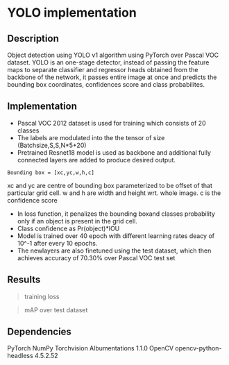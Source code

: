 # YOLO implementation
## Description
Object detection using YOLO v1 algorithm using PyTorch over Pascal VOC dataset.
YOLO is an one-stage detector, instead of passing the feature maps to separate classifier and regressor heads obtained from the backbone of the network, it passes entire image at once and predicts the bounding box coordinates, confidences score and class probabilites.

## Implementation
* Pascal VOC 2012 dataset is used for training which consists of 20 classes
* The labels are modulated into the the tensor of size (Batchsize,S,S,N*5+20)
* Pretrained Resnet18 model is used as backbone and additional fully connected layers are added to produce desired output.
```
Bounding box = [xc,yc,w,h,c]
```
xc and yc are centre of bounding box parameterized to be offset of that particular grid cell.
w and h are width and height wrt. whole image.
c is the confidence score

* In loss function, it penalizes the bounding boxand classes probability only if an object is present in the grid cell.
* Class confidence as Pr(object)*IOU 
* Model is trained over 40 epoch with different learning rates deacy of 10^-1 after every 10 epochs.
* The newlayers are also finetuned using the test dataset, which then achieves accuracy of 70.30% over Pascal VOC test set
## Results
> training loss

> mAP over test dataset

## Dependencies
 PyTorch
 NumPy
 Torchvision
 Albumentations 1.1.0
 OpenCV
 opencv-python-headless 4.5.2.52
